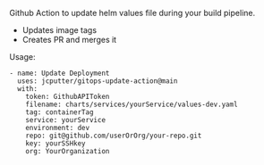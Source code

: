 Github Action to update helm values file during your build pipeline. 

- Updates image tags
- Creates PR and merges it

Usage:

```
- name: Update Deployment
  uses: jcputter/gitops-update-action@main
  with:
    token: GithubAPIToken
    filename: charts/services/yourService/values-dev.yaml
    tag: containerTag
    service: yourService
    environment: dev
    repo: git@github.com/userOrOrg/your-repo.git
    key: yourSSHkey
    org: YourOrganization
```
